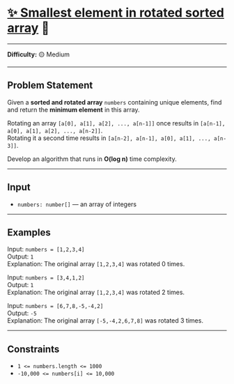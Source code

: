 # [✨ Smallest element in rotated sorted array](https://www.greatfrontend.com/interviews/study/blind75/questions/algo/array-smallest-in-rotated) 🧩

---

**Difficulty:** 🟡 Medium  

---
## Problem Statement

Given a **sorted and rotated array** `numbers` containing unique elements, find and return the **minimum element** in this array.

Rotating an array `[a[0], a[1], a[2], ..., a[n-1]]` once results in `[a[n-1], a[0], a[1], a[2], ..., a[n-2]]`.  
Rotating it a second time results in `[a[n-2], a[n-1], a[0], a[1], ..., a[n-3]]`.

Develop an algorithm that runs in **O(log n)** time complexity.

---

## Input

- `numbers: number[]` — an array of integers

---

## Examples

Input: `numbers = [1,2,3,4]`  
Output: `1`  
Explanation: The original array `[1,2,3,4]` was rotated 0 times.  

Input: `numbers = [3,4,1,2]`  
Output: `1`  
Explanation: The original array `[1,2,3,4]` was rotated 2 times.  

Input: `numbers = [6,7,8,-5,-4,2]`  
Output: `-5`  
Explanation: The original array `[-5,-4,2,6,7,8]` was rotated 3 times.  

---

## Constraints

- `1 <= numbers.length <= 1000`  
- `-10,000 <= numbers[i] <= 10,000`  



